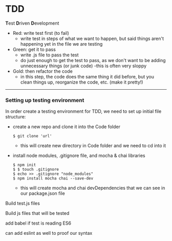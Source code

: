 # TDD

**T**est
**D**riven
**D**evelopment
- Red: write test first (to fail)
  - write test in steps of what we want to happen, but said things aren't happening yet in the file we are testing
- Green: get it to pass
  - write .js file to pass the test
  - do just enough to get the test to pass, as we don't want to be adding unnecessary things (or junk code)
  -this is often very sloppy
- Gold: then refactor the code
  - in this step, the code does the same thing it did before, but you clean things up, reorganize the code, etc. (make it pretty!)
___

### Setting up testing environment

In order create a testing environment for TDD, we need to set up initial file structure:
- create a new repo and clone it into the Code folder
  ```
  $ git clone 'url'
  ```
    - this will create new directory in Code folder and we need to cd into it


- install node modules, .gitignore file, and mocha & chai libraries
  ```
  $ npm init
  $ $ touch .gitignore
  $ echo >> .gitignore "node_modules"
  $ npm install mocha chai --save-dev
  ```
    - this will create mocha and chai devDependencies that we can see in our package.json file


Build test.js files

Build js files that will be tested

add babel if test is reading ES6

can add eslint as well to proof our syntax
